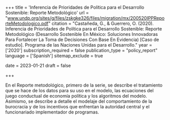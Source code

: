+++
title = 'Inferencia de Prioridades de Política para el Desarrollo Sostenible: Reporte Metodológico'
url = "www.undp.org/sites/g/files/zskgke326/files/migration/mx/200520IPPReporteMetodologico.pdf"
citation = "Castañeda, G., &amp; Guerrero, O. (2020). Inferencia de Prioridades de Política para el Desarrollo Sostenible: Reporte Metodológico (Desarrollo Sostenible En México: Soluciones Innovadoras Para Fortalecer La Toma de Decisiones Con Base En Evidencia) [Caso de estudio]. Programa de las Naciones Unidas para el Desarrollo."
year = ['2020']
subscription_required = false
publication_type = "policy_report"
language = ['Spanish']
sitemap_exclude = true

date = 2023-01-21
draft = false

+++

En el Reporte metodológico, primero de la serie, se describe el tratamiento que se hace de los datos para su uso en el modelo, las ecuaciones del juego conductual de economía política y los algoritmos del modelo. Asimismo, se describe a detalle el modelaje del comportamiento de la burocracia y de los incentivos que enfrentan la autoridad central y el funcionariado implementador de programas.